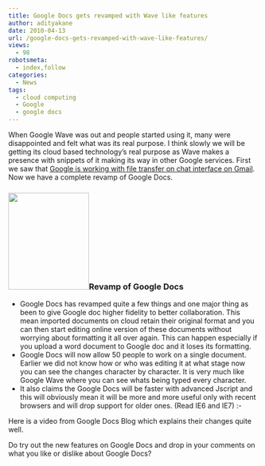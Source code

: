 ```yaml
---
title: Google Docs gets revamped with Wave like features
author: adityakane
date: 2010-04-13
url: /google-docs-gets-revamped-with-wave-like-features/
views:
  - 98
robotsmeta:
  - index,follow
categories:
  - News
tags:
  - cloud computing
  - Google
  - google docs
---
```

When Google Wave was out and people started using it, many were disappointed and felt what was its real purpose. I think slowly we will be getting its cloud based technology&#8217;s real purpose as Wave makes a presence with snippets of it making its way in other Google services. First we saw that [Google is working with file transfer on chat interface on Gmail][1]. Now we have a complete revamp of Google Docs.

### <a rel="attachment wp-att-18757" href="http://devilsworkshop.org/upload-any-file-upto-250-mb-to-google-docs/google_docs/"><img class="aligncenter size-full  wp-image-52055" src="http://cdn.devilsworkshop.org/files/2010/01/Google_Docs.jpg" alt="" width="162" height="194" /></a>**Revamp of Google Docs**

  * Google Docs has revamped quite a few things and one major thing as been to give Google doc higher fidelity to better collaboration. This mean imported documents on cloud retain their original format and you can then start editing online version of these documents without worrying about formatting it all over again. This can happen especially if you upload a word document to Google doc and it loses its formatting.
  * Google Docs will now allow 50 people to work on a single document. Earlier we did not know how or who was editing it at what stage now you can see the changes character by character. It is very much like Google Wave where you can see whats being typed every character.
  * It also claims the Google Docs will be faster with advanced Jscript and this will obviously mean it will be more and more useful only with recent browsers and will drop support for older ones. (Read IE6 and IE7) <img src="http://devilsworkshop.org/wp-includes/images/smilies/simple-smile.png" alt=":-)" class="wp-smiley" style="height: 1em; max-height: 1em;" />

Here is a video from Google Docs Blog which explains their changes quite well.

Do try out the new features on Google Docs and drop in your comments on what you like or dislike about Google Docs?

 [1]: http://devilsworkshop.org/gmail-chat-launching-file-transfer-feature/ "Google is working with file transfer on chat interface on Gmail"
